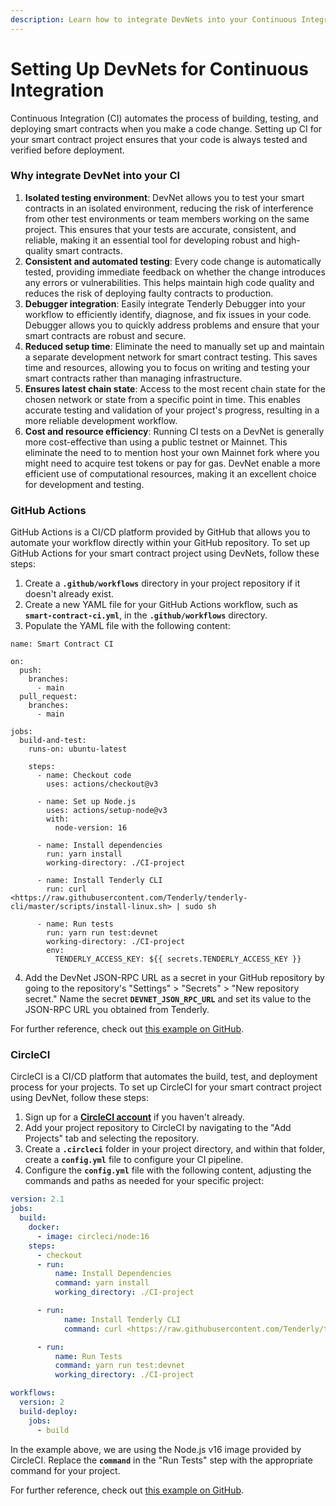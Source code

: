 ```yaml
---
description: Learn how to integrate DevNets into your Continuous Integration (CI) pipeline.
---
```


# Setting Up DevNets for Continuous Integration

Continuous Integration (CI) automates the process of building, testing, and deploying smart contracts when you make a code change. Setting up CI for your smart contract project ensures that your code is always tested and verified before deployment.

### Why integrate DevNet into your CI

1. **Isolated testing environment**: DevNet allows you to test your smart contracts in an isolated environment, reducing the risk of interference from other test environments or team members working on the same project. This ensures that your tests are accurate, consistent, and reliable, making it an essential tool for developing robust and high-quality smart contracts.
2. **Consistent and automated testing**: Every code change is automatically tested, providing immediate feedback on whether the change introduces any errors or vulnerabilities. This helps maintain high code quality and reduces the risk of deploying faulty contracts to production.
3. **Debugger integration**: Easily integrate Tenderly Debugger into your workflow to efficiently identify, diagnose, and fix issues in your code. Debugger allows you to quickly address problems and ensure that your smart contracts are robust and secure.
4. **Reduced setup time**: Eliminate the need to manually set up and maintain a separate development network for smart contract testing. This saves time and resources, allowing you to focus on writing and testing your smart contracts rather than managing infrastructure.
5. **Ensures latest chain state**: Access to the most recent chain state for the chosen network or state from a specific point in time. This enables accurate testing and validation of your project's progress, resulting in a more reliable development workflow.
6. **Cost and resource efficiency**: Running CI tests on a DevNet is generally more cost-effective than using a public testnet or Mainnet. This eliminate the need to to mention host your own Mainnet fork where you might need to acquire test tokens or pay for gas. DevNet enable a more efficient use of computational resources, making it an excellent choice for development and testing.

### GitHub Actions

GitHub Actions is a CI/CD platform provided by GitHub that allows you to automate your workflow directly within your GitHub repository. To set up GitHub Actions for your smart contract project using DevNets, follow these steps:

1. Create a **`.github/workflows`** directory in your project repository if it doesn't already exist.
2. Create a new YAML file for your GitHub Actions workflow, such as **`smart-contract-ci.yml`**, in the **`.github/workflows`** directory.
3. Populate the YAML file with the following content:

```
name: Smart Contract CI

on:
  push:
    branches:
      - main
  pull_request:
    branches:
      - main

jobs:
  build-and-test:
    runs-on: ubuntu-latest

    steps:
      - name: Checkout code
        uses: actions/checkout@v3

      - name: Set up Node.js
        uses: actions/setup-node@v3
        with:
          node-version: 16

      - name: Install dependencies
        run: yarn install
        working-directory: ./CI-project

      - name: Install Tenderly CLI
        run: curl <https://raw.githubusercontent.com/Tenderly/tenderly-cli/master/scripts/install-linux.sh> | sudo sh

      - name: Run tests
        run: yarn run test:devnet
        working-directory: ./CI-project
        env:
          TENDERLY_ACCESS_KEY: ${{ secrets.TENDERLY_ACCESS_KEY }}
```

4. Add the DevNet JSON-RPC URL as a secret in your GitHub repository by going to the repository's "Settings" > "Secrets" > "New repository secret." Name the secret **`DEVNET_JSON_RPC_URL`** and set its value to the JSON-RPC URL you obtained from Tenderly.

For further reference, check out [this example on GitHub](https://github.com/Tenderly/devnet-examples/tree/main/CI-project).

### **CircleCI**

CircleCI is a CI/CD platform that automates the build, test, and deployment process for your projects. To set up CircleCI for your smart contract project using DevNet, follow these steps:

1. Sign up for a [**CircleCI account**](https://circleci.com/signup/) if you haven't already.
2. Add your project repository to CircleCI by navigating to the "Add Projects" tab and selecting the repository.
3. Create a **`.circleci`** folder in your project directory, and within that folder, create a **`config.yml`** file to configure your CI pipeline.
4. Configure the **`config.yml`** file with the following content, adjusting the commands and paths as needed for your specific project:

```yaml
version: 2.1
jobs:
  build:
    docker:
      - image: circleci/node:16
    steps:
      - checkout
      - run:
          name: Install Dependencies
          command: yarn install
          working_directory: ./CI-project

      - run:
            name: Install Tenderly CLI
            command: curl <https://raw.githubusercontent.com/Tenderly/tenderly-cli/master/scripts/install-linux.sh> | sudo sh

      - run:
          name: Run Tests
          command: yarn run test:devnet
          working_directory: ./CI-project

workflows:
  version: 2
  build-deploy:
    jobs:
      - build
```

In the example above, we are using the Node.js v16 image provided by CircleCI. Replace the **`command`** in the "Run Tests" step with the appropriate command for your project.

For further reference, check out [this example on GitHub](https://github.com/Tenderly/devnet-examples/tree/main/CI-project).
